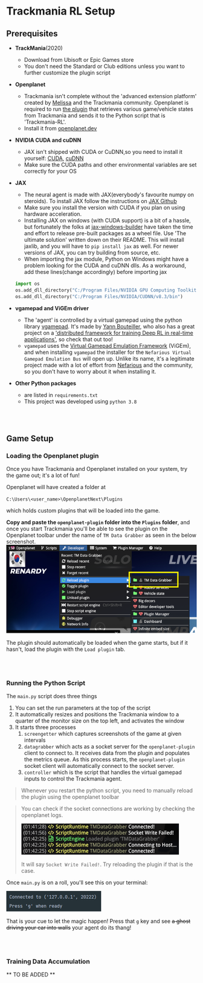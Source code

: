 # Trackmania RL Setup

## Prerequisites

- **TrackMania**(2020)
  - Download from Ubisoft or Epic Games store
  - You don't need the Standard or Club editions unless you want to further customize the plugin script


- **Openplanet**
  - Trackmania isn't complete without the 'advanced extension platform' created by [Melissa](https://github.com/sponsors/codecat?o=esc) and the Trackmania community. Openplanet is required to run [the plugin](https://github.com/renardyreveur/trackmania-rl/tree/master/openplanet-plugin) that retrieves various game/vehicle states from Trackmania and sends it to the Python script that is 'Trackmania-RL'.
  - Install it from [openplanet.dev](https://openplanet.dev/download)


- **NVIDIA CUDA and cuDNN**
  - JAX isn't shipped with CUDA or CuDNN,so you need to install it yourself: [CUDA](https://developer.nvidia.com/cuda-toolkit), [cuDNN](https://developer.nvidia.com/cudnn)
  - Make sure the CUDA paths and other environmental variables are set correctly for your OS


- **JAX**
  - The neural agent is made with JAX(everybody's favourite numpy on steroids). To install JAX follow the instructions on [JAX Github](https://github.com/google/jax)
  - Make sure you install the version with CUDA if you plan on using hardware acceleration.
  - Installing JAX on windows (with CUDA support) is a bit of a hassle, but fortunately the folks at [jax-windows-builder](https://github.com/cloudhan/jax-windows-builder) have taken the time and effort to release pre-built packages as a wheel file. Use 'The ultimate solution' written down on their README. This will install jaxlib, and you will have to `pip install jax` as well. For newer versions of JAX, you can try building from source, etc.
  - When importing the jax module, Python on Windows might have a problem looking for the CUDA and cuDNN dlls. As a workaround, add these lines(change accordingly) before importing jax
  
  ```python
  import os
  os.add_dll_directory("C:/Program Files/NVIDIA GPU Computing Toolkit/CUDA/v11.6/bin")
  os.add_dll_directory("C:/Program Files/NVIDIA/CUDNN/v8.3/bin")
  ```
 
 
- **vgamepad and ViGEm driver**
  - The 'agent' is controlled by a virtual gamepad using the python library [vgamepad](https://github.com/yannbouteiller/vgamepad). It's made by [Yann Bouteiller](https://github.com/yannbouteiller), who also has a great project on a ['distributed framework for training Deep RL in real-time applications'](https://github.com/trackmania-rl/tmrl), so check that out too!
  - `vgamepad` uses the [Virtual Gamepad Emulation Framework](https://github.com/ViGEm) (ViGEm), and when installing `vgamepad` the installer for the `Nefarious Virtual Gamepad Emulation Bus` will open up. Unlike its name, it's a legitimate project made with a lot of effort from [Nefarious](https://github.com/nefarius) and the community, so you don't have to worry about it when installing it.


- **Other Python packages**
  - are listed in `requirements.txt`
  - This project was developed using `python 3.8`

<br/><br/>

## Game Setup

### Loading the Openplanet plugin

Once you have Trackmania and Openplanet installed on your system, try the game out; it's a lot of fun!

Openplanet will have created a folder at

`C:\Users\<user_name>\OpenplanetNext\Plugins`

which holds custom plugins that will be loaded into the game. 

**Copy and paste the `openplanet-plugin` folder into the `Plugins` folder**, and once you start Trackmania you'll be able to see the plugin on the Openplanet toolbar under the name of `TM Data Grabber` as seen in the below screenshot.
![plugin_screenshot](res/plugin_sshot.png)

The plugin should automatically be loaded when the game starts, but if it hasn't, load the plugin with the `Load plugin` tab.

<br/><br/>

### Running the Python Script

The `main.py` script does three things
  1. You can set the run parameters at the top of the script
  2. It automatically resizes and positions the Trackmania window to a quarter of the monitor size on the top left, and activates the window
  3. It starts three processes
     1. `screengetter` which captures screenshots of the game at given intervals
     2. `datagrabber` which acts as a socket server for the `openplanet-plugin` client to connect to. It receives data from the plugin and populates the metrics queue. As this process starts, the `openplanet-plugin` socket client will automatically connect to the socket server.
     3. `controller` which is the script that handles the virtual gamepad inputs to control the Trackmania agent.
     
>Whenever you restart the python script, you need to manually reload the plugin using the openplanet toolbar

>You can check if the socket connections are working by checking the openplanet logs. 
> 
>![socket_fail](res/socket_fail.png) 
> 
>It will say `Socket Write Failed!`. Try reloading the plugin if that is the case.

Once `main.py` is on a roll, you'll see this on your terminal:

![press_g](res/press_g.png)

That is your cue to let the magic happen! Press that `g` key and see ~~a ghost driving your car into walls~~ your agent do its thang!

<br/><br/>

### Training Data Accumulation

** TO BE ADDED **